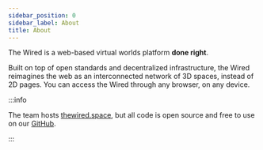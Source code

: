 ```yaml
---
sidebar_position: 0
sidebar_label: About
title: About
---
```


The Wired is a web-based virtual worlds platform **done right**.

Built on top of open standards and decentralized infrastructure, the Wired reimagines the web as an interconnected network of 3D spaces, instead of 2D pages. You can access the Wired through any browser, on any device.

:::info

The team hosts [thewired.space](https://thewired.space), but all code is open source and free to use
on our [GitHub](https://github.com/wired-labs/wired).

:::
